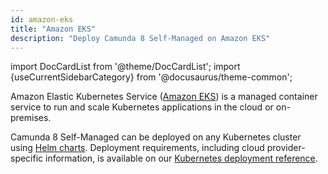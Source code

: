 ```yaml
---
id: amazon-eks
title: "Amazon EKS"
description: "Deploy Camunda 8 Self-Managed on Amazon EKS"
---
```


import DocCardList from '@theme/DocCardList';
import {useCurrentSidebarCategory} from '@docusaurus/theme-common';

Amazon Elastic Kubernetes Service ([Amazon EKS](https://aws.amazon.com/eks/)) is a managed
container service to run and scale Kubernetes applications in the cloud or on-premises.

Camunda 8 Self-Managed can be deployed on any Kubernetes cluster using [Helm charts](/self-managed/installation-methods/helm/install.md). Deployment requirements, including cloud provider-specific information, is available on our [Kubernetes deployment reference](/self-managed/reference-architecture/kubernetes.md).

<!-- ## Guides

<DocCardList queryString items={useCurrentSidebarCategory().items}/> -->
